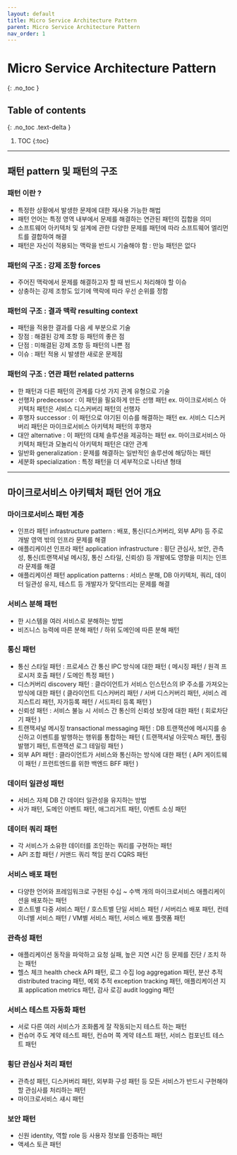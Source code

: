 ```yaml
---
layout: default
title: Micro Service Architecture Pattern
parent: Micro Service Architecture Pattern
nav_order: 1
---
```


# Micro Service Architecture Pattern
{: .no_toc }


## Table of contents
{: .no_toc .text-delta }

1. TOC
{:toc}

---


## **패턴 pattern 및 패턴의 구조**


### **패턴 이란 ?**
- 특정한 상황에서 발생한 문제에 대한 재사용 가능한 해법
- 패턴 언어는 특정 영역 내부에서 문제를 해결하는 연관된 패턴의 집합을 의미
- 소프트웨어 아키텍처 및 설계에 관한 다양한 문제를 패턴에 따라 소프트웨어 엘리먼트를 결합하여 해결
- 패턴은 자신이 적용되는 맥락을 반드시 기술해야 함 : 만능 패턴은 없다

 
### **패턴의 구조 : 강제 조항 forces**
- 주어진 맥락에서 문제를 해결하고자 할 때 반드시 처리해야 할 이슈
- 상충하는 강제 조항도 있기에 맥락에 따라 우선 순위를 정함


### **패턴의 구조 : 결과 맥락 resulting context**
- 패턴을 적용한 결과를 다음 세 부분으로 기술
- 장점 : 해결된 강제 조항 등 패턴의 좋은 점
- 단점 : 미해결된 강제 조항 등 패턴의 나쁜 점
- 이슈 : 패턴 적용 시 발생한 새로운 문제점


### **패턴의 구조 : 연관 패턴 related patterns**
- 한 패턴과 다른 패턴의 관계를 다섯 가지 관계 유형으로 기술
- 선행자 predecessor : 이 패턴을 필요하게 만든 선행 패턴 ex. 마이크로서비스 아키텍처 패턴은 서비스 디스커버리 패턴의 선행자
- 후행자 successor : 이 패턴으로 야기된 이슈를 해결하는 패턴 ex. 서비스 디스커버리 패턴은 마이크로서비스 아키텍처 패턴의 후행자
- 대안 alternative : 이 패턴의 대체 솔루션을 제공하는 패턴 ex. 마이크로서비스 아키텍처 패턴과 모놀리식 아키텍처 패턴은 대안 관계
- 일반화 generalization : 문제를 해결하는 일반적인 솔루션에 해당하는 패턴
- 세분화 specialization : 특정 패턴을 더 세부적으로 나타낸 형태


* * *


## **마이크로서비스 아키텍처 패턴 언어 개요**


### **마이크로서비스 패턴 계층**
- 인프라 패턴 infrastructure pattern : 배포, 통신(디스커버리, 외부 API) 등 주로 개발 영역 밖의 인프라 문제를 해결
- 애플리케이션 인프라 패턴 application infrastructure : 횡단 관심사, 보안, 관측성, 통신(트랜잭셔널 메시징, 통신 스타일, 신뢰성) 등 개발에도 영향을 미치는 인프라 문제를 해결
- 애플리케이션 패턴 application patterns : 서비스 분해, DB 아키텍처, 쿼리, 데이터 일관성 유지, 테스트 등 개발자가 맞닥뜨리는 문제를 해결


### **서비스 분해 패턴**
- 한 시스템을 여러 서비스로 분해하는 방법
- 비즈니스 능력에 따른 분해 패턴 / 하위 도메인에 따른 분해 패턴


### **통신 패턴**
- 통신 스타일 패턴 : 프로세스 간 통신 IPC 방식에 대한 패턴 ( 메시징 패턴 / 원격 프로시저 호출 패턴 / 도메인 특정 패턴 )
- 디스커버리 discovery 패턴 : 클라이언트가 서비스 인스턴스의 IP 주소를 가져오는 방식에 대한 패턴 ( 클라이언트 디스커버리 패턴 / 서버 디스커버리 패턴, 서비스 레지스트리 패턴, 자가등록 패턴 / 서드파티 등록 패턴 ) 
- 신뢰성 패턴 : 서비스 불능 시 서비스 간 통신의 신뢰성 보장에 대한 패턴 ( 회로차단기 패턴 )
- 트랜잭셔널 메시징 transactional messaging 패턴 : DB 트랜잭션에 메시지를 송신하고 이벤트를 발행하는 행위를 통합하는 패턴 ( 트랜잭셔널 아웃박스 패턴, 폴링 발행기 패턴, 트랜잭션 로그 테일링 패턴 ) 
- 외부 API 패턴 : 클라이언트가 서비스와 통신하는 방식에 대한 패턴 ( API 게이트웨이 패턴 / 프런트엔드를 위한 백엔드 BFF 패턴 )


### **데이터 일관성 패턴**
- 서비스 자체 DB 간 데이터 일관성을 유지하는 방법
- 사가 패턴, 도메인 이벤트 패턴, 애그리거트 패턴, 이벤트 소싱 패턴


### **데이터 쿼리 패턴**
- 각 서비스가 소유한 데이터를 조인하는 쿼리를 구현하는 패턴
- API 조합 패턴 / 커맨드 쿼리 책임 분리 CQRS 패턴


### **서비스 배포 패턴**
- 다양한 언어와 프레임워크로 구현된 수십 ~ 수백 개의 마이크로서비스 애플리케이션을 배포하는 패턴
- 호스트별 다중 서비스 패턴 / 호스트별 단일 서비스 패턴 / 서버리스 배포 패턴, 컨테이너별 서비스 패턴 / VM별 서비스 패턴, 서비스 배포 플랫폼 패턴


### **관측성 패턴**
- 애플리케이션 동작을 파악하고 요청 실패, 높은 지연 시간 등 문제를 진단 / 조치 하는 패턴
- 헬스 체크 health check API 패턴, 로그 수집 log aggregation 패턴, 분산 추적 distributed tracing 패턴, 예외 추적 exception tracking 패턴, 애플리케이션 지표 application metrics 패턴, 감사 로깅 audit logging 패턴


### **서비스 테스트 자동화 패턴**
- 서로 다른 여러 서비스가 조화롭게 잘 작동되는지 테스트 하는 패턴
- 컨슈머 주도 계약 테스트 패턴, 컨슈머 쪽 계약 테스트 패턴, 서비스 컴포넌트 테스트 패턴


### **횡단 관심사 처리 패턴**
- 관측성 패턴, 디스커버리 패턴, 외부화 구성 패턴 등 모든 서비스가 반드시 구현해야 할 관심사를 처리하는 패턴
- 마이크로서비스 섀시 패턴


### **보안 패턴**
- 신원 identity, 역할 role 등 사용자 정보를 인증하는 패턴
- 액세스 토큰 패턴